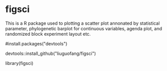 # figsci
This is a R package used to plotting a scatter plot annonated by statistical parameter, phylogenetic barplot for continuous variables, agenda plot, and randomized block experiment layout etc. 


  #install.packages("devtools")
  
  devtools::install_github("liuguofang/figsci")
  
  library(figsci)
  
